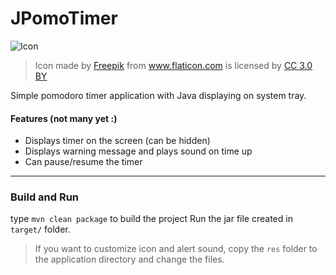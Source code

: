 # JPomoTimer

![Icon](https://raw.githubusercontent.com/user12043/JPomoTimer/master/src/main/resources/res/pomodoroIcon-dark.png)

> <div>Icon made by <a href="http://www.freepik.com" title="Freepik">Freepik</a> from <a href="https://www.flaticon.com/" title="Flaticon">www.flaticon.com</a> is licensed by <a href="http://creativecommons.org/licenses/by/3.0/" title="Creative Commons BY 3.0" target="_blank">CC 3.0 BY</a></div>


Simple pomodoro timer application with Java displaying on system tray.

#### Features (not many yet :)
- Displays timer on the screen (can be hidden)
- Displays warning message and plays sound on time up
- Can pause/resume the timer
<hr>

### Build and Run
type `mvn clean package` to build the project
Run the jar file created in `target/` folder.

> If you want to customize icon and alert sound, copy the `res` folder to the application directory and change the files.
